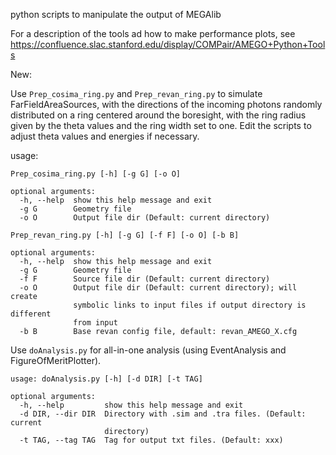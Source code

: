 python scripts to manipulate the output of MEGAlib

For a description of the tools ad how to make performance plots, see https://confluence.slac.stanford.edu/display/COMPair/AMEGO+Python+Tools

New:

Use `Prep_cosima_ring.py` and `Prep_revan_ring.py` to simulate FarFieldAreaSources, with the directions of the incoming photons randomly distributed on a ring centered around the boresight, with the ring radius given by the theta values and the ring width set to one. Edit the scripts to adjust theta values and energies if necessary. 

usage: 

```
Prep_cosima_ring.py [-h] [-g G] [-o O]

optional arguments:
  -h, --help  show this help message and exit
  -g G        Geometry file
  -o O        Output file dir (Default: current directory)
```

```
Prep_revan_ring.py [-h] [-g G] [-f F] [-o O] [-b B]

optional arguments:
  -h, --help  show this help message and exit
  -g G        Geometry file
  -f F        Source file dir (Default: current directory)
  -o O        Output file dir (Default: current directory); will create
              symbolic links to input files if output directory is different
              from input
  -b B        Base revan config file, default: revan_AMEGO_X.cfg
```


Use `doAnalysis.py` for all-in-one analysis (using EventAnalysis and FigureOfMeritPlotter).

```
usage: doAnalysis.py [-h] [-d DIR] [-t TAG]

optional arguments:
  -h, --help         show this help message and exit
  -d DIR, --dir DIR  Directory with .sim and .tra files. (Default: current
                     directory)
  -t TAG, --tag TAG  Tag for output txt files. (Default: xxx)
```
